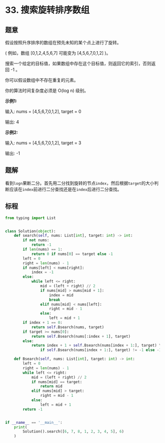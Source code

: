 # 33. 搜索旋转排序数组

## 题意

假设按照升序排序的数组在预先未知的某个点上进行了旋转。

( 例如，数组 [0,1,2,4,5,6,7] 可能变为 [4,5,6,7,0,1,2] )。

搜索一个给定的目标值，如果数组中存在这个目标值，则返回它的索引，否则返回 -1 。

你可以假设数组中不存在重复的元素。

你的算法时间复杂度必须是 O(log n) 级别。

**示例1:**

输入: nums = [4,5,6,7,0,1,2], target = 0

输出: 4

**示例2:**

输入: nums = [4,5,6,7,0,1,2], target = 3

输出: -1

## 题解

看到`logn`果断二分。首先用二分找到旋转的节点`index`，然后根据`target`的大小判断应该在`index`前进行二分查找还是在`index`后进行二分查找。

## 标程

```python
from typing import List


class Solution(object):
    def search(self, nums: List[int], target: int) -> int:
        if not nums:
            return -1
        if len(nums) == 1:
            return 0 if nums[0] == target else -1
        left = 0
        right = len(nums) - 1
        if nums[left] < nums[right]:
            index = -1
        else:
            while left <= right:
                mid = (left + right) // 2
                if nums[mid] > nums[mid + 1]:
                    index = mid
                    break
                elif nums[mid] < nums[left]:
                    right = mid - 1
                else:
                    left = mid + 1
        if index + 1 == 0:
            return self.Bsearch(nums, target)
        if target >= nums[0]:
            return self.Bsearch(nums[:index + 1], target)
        else:
            return index + 1 + self.Bsearch(nums[index + 1:], target) \
                if self.Bsearch(nums[index + 1:], target) != -1 else -1

    def Bsearch(self, nums: List[int], target: int) -> int:
        left = 0
        right = len(nums) - 1
        while left <= right:
            mid = (left + right) // 2
            if nums[mid] == target:
                return mid
            elif nums[mid] > target:
                right = mid - 1
            else:
                left = mid + 1
        return -1


if __name__ == '__main__':
    print(
        Solution().search([6, 7, 8, 1, 2, 3, 4, 5], 6)
    )

```